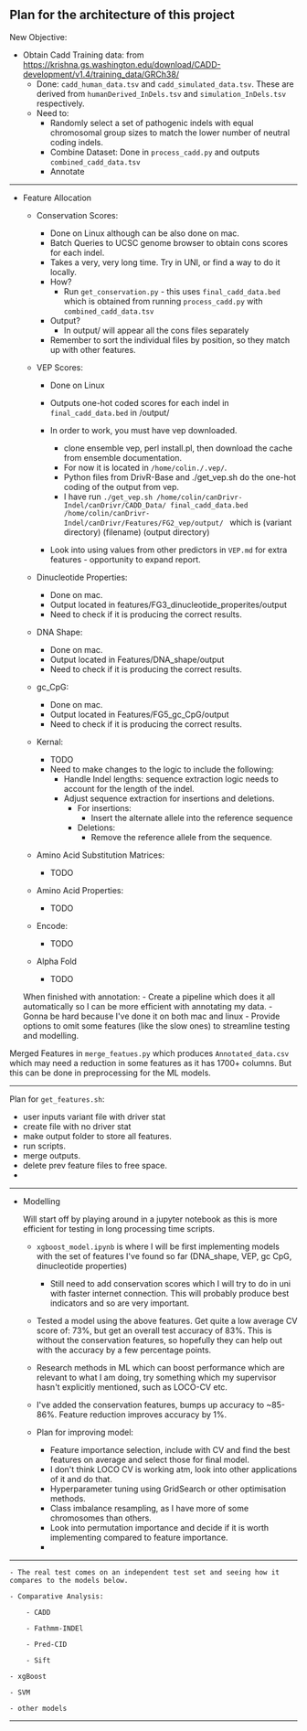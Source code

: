 

Plan for the architecture of this project
---------------------------------------------------------------------------------------

<!-- - Get Data 

    - Filter indels from pathogenic dataset (cosmic)
        - `get_COSMIC.sh`
            - gets coding indels from cosmic from `data/Cosmic_GenomeScreensMutant_v100_GRCh38.tsv.gz`
            - Outputs `cosmic_coding_indels_short.tsv` and `cosmic_coding_indels_short_filtered.tsv`
        - data_get.py 
            - `extract_data()` Extracts the data for pathogenic indels from cosmic from `cosmic_coding_indels_short.tsv`
                - Count number of identical variants and add coloumn for the count
                - Results in `cosmic_filtered.tsv`, filtered for ~150k pathogenic indels
    - Filter for benign indels from clinvar
        - `get_clinvar.sh` Processes `variant_summary.txt` from clinvar: https://ftp.ncbi.nlm.nih.gov/pub/clinvar/tab_delimited/
            - Produces `clinvar_filtered`, filtered for ~13k benign indels.
    - Verify indels are within the coding region:
        - Hopefully reduces the size of the dataset.
    
    //??// Many more pathogenic indels than benign. How do I handle this/ how do I reduce the number of pathogenic indels. Do I select the indels from cosmic with a count above a certain threshold? 

    - TODO;
        - Assign driver status.
        - Combine datasets.
        - Save final dataset. -->


New Objective:

- Obtain Cadd Training data: from https://krishna.gs.washington.edu/download/CADD-development/v1.4/training_data/GRCh38/ 
    - Done: `cadd_human_data.tsv` and `cadd_simulated_data.tsv`. These are derived from `humanDerived_InDels.tsv` and `simulation_InDels.tsv` respectively.
    - Need to:
        - Randomly select a set of pathogenic indels with equal chromosomal group sizes to match the lower number of neutral coding indels.
        - Combine Dataset: Done in `process_cadd.py` and outputs `combined_cadd_data.tsv`
        - Annotate

---------------------------------------------------------------------------------------
- Feature Allocation
    
    - Conservation Scores:
        - Done on Linux although can be also done on mac.
        - Batch Queries to UCSC genome browser to obtain cons scores for each indel.
        - Takes a very, very long time. Try in UNI, or find a way to do it locally.
        - How? 
            - Run `get_conservation.py` - this uses `final_cadd_data.bed` which is obtained from running `process_cadd.py` with `combined_cadd_data.tsv`
        - Output?
            - In output/ will appear all the cons files separately
        - Remember to sort the individual files by position, so they match up with other features.
    
    - VEP Scores:
        - Done on Linux
        - Outputs one-hot coded scores for each indel in `final_cadd_data.bed` in /output/
        - In order to work, you must have vep downloaded.
            - clone ensemble vep, perl install.pl, then download the cache from ensemble documentation.
            - For now it is located in `/home/colin./.vep/`.
            - Python files from DrivR-Base and ./get_vep.sh do the one-hot coding of the output from vep.
            - I have run `./get_vep.sh /home/colin/canDrivr-Indel/canDrivr/CADD_Data/ final_cadd_data.bed /home/colin/canDrivr-Indel/canDrivr/Features/FG2_vep/output/ ` which is (variant directory) (filename) (output directory)
        
        - Look into using values from other predictors in `VEP.md` for extra features - opportunity to expand report.
    

    - Dinucleotide Properties:
        - Done on mac.
        - Output located in features/FG3_dinucleotide_properites/output
        - Need to check if it is producing the correct results.

    - DNA Shape:
        - Done on mac.
        - Output located in Features/DNA_shape/output
        - Need to check if it is producing the correct results.

    - gc_CpG:
        - Done on mac.
        - Output located in Features/FG5_gc_CpG/output
        - Need to check if it is producing the correct results.

    - Kernal:
        - TODO
        - Need to make changes to the logic to include the following:
            - Handle Indel lengths: sequence extraction logic needs to account for the length of the indel.
            - Adjust sequence extraction for insertions and deletions.
                - For insertions:
                    - Insert the alternate allele into the reference sequence
                - Deletions:
                    - Remove the reference allele from the sequence.

    - Amino Acid Substitution Matrices:
        - TODO

    - Amino Acid Properties:
        - TODO

    - Encode:
        - TODO

    - Alpha Fold
        - TODO


    When finished with annotation:
        - Create a pipeline which does it all automatically so I can be more efficient with annotating my data.
        - Gonna be hard because I've done it on both mac and linux
        - Provide options to omit some features (like the slow ones) to streamline testing and modelling.


Merged Features in `merge_featues.py` which produces `Annotated_data.csv` which may need a reduction in some features as it has 1700+ columns. But this can be done in preprocessing for the ML models. 

---------------------------------------------------------------------------------------

Plan for `get_features.sh`:
- user inputs variant file with driver stat
- create file with no driver stat
- make output folder to store all features.
- run scripts.
- merge outputs.
- delete prev feature files to free space.
- 



---------------------------------------------------------------------------------------

- Modelling 

    Will start off by playing around in a jupyter notebook as this is more efficient for testing in long processing time scripts.
    
    - `xgboost_model.ipynb` is where I will be first implementing models with the set of features I've found so far (DNA_shape, VEP, gc CpG, dinucleotide properties)
        - Still need to add conservation scores which I will try to do in uni with faster internet connection. This will probably produce best indicators and so are very important.
    
    - Tested a model using the above features. Get quite a low average CV score of: 73%, but get an overall test accuracy of 83%. This is without the conservation features, so hopefully they can help out with the accuracy by a few percentage points. 

    - Research methods in ML which can boost performance which are relevant to what I am doing, try something which my supervisor hasn't explicitly mentioned, such as LOCO-CV etc.

    - I've added the conservation features, bumps up accuracy to ~85-86%. Feature reduction improves accuracy by 1%.
    
    - Plan for improving model:
        - Feature importance selection, include with CV and find the best features on average and select those for final model.
        - I don't think LOCO CV is working atm, look into other applications of it and do that.
        - Hyperparameter tuning using GridSearch or other optimisation methods.
        - Class imbalance resampling, as I have more of some chromosomes than others.
        - Look into permutation importance and decide if it is worth implementing compared to feature importance.
        - 


---------------------------------------------------------------------------------------


    - The real test comes on an independent test set and seeing how it compares to the models below. 

    - Comparative Analysis:

        - CADD

        - Fathmm-INDEl

        - Pred-CID

        - Sift
    
    - xgBoost

    - SVM

    - other models


---------------------------------------------------------------------------------------